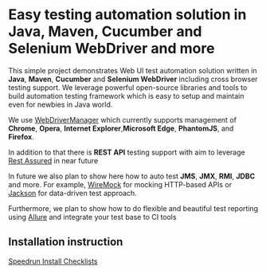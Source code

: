 Easy testing automation solution in Java, Maven, Cucumber and Selenium WebDriver and more
===========================

This simple project demonstrates Web UI test automation solution written in **Java**, **Maven**, **Cucumber** and **Selenium WebDriver** including cross browser testing support. We leverage powerful open-source libraries and tools to build automation testing framework which is easy to setup and maintain even for newbies in Java world.

We use [WebDriverManager](https://github.com/bonigarcia/webdrivermanager) which currently supports management of **Chrome**, **Opera**, **Internet Explorer**,**Microsoft Edge**, **PhantomJS**, and **Firefox**.

In addition to that there is **REST API** testing support with aim to leverage [Rest Assured](https://github.com/rest-assured/rest-assured) in near future

In future we also plan to show here how to auto test **JMS**, **JMX**, **RMI**, **JDBC** and more. For example, [WireMock](https://github.com/tomakehurst/wiremock) for mocking HTTP-based APIs or [Jackson](https://github.com/FasterXML/jackson) for data-driven test approach.

Furthermore, we plan to show how to do flexible and beautiful test reporting using [Allure](https://github.com/allure-framework/) and integrate your test base to CI tools

## Installation instruction
 [Speedrun Install Checklists](https://github.com/mariaklimenko/jeta/blob/master/jeta-master/speedrun_install_checklist.md)
